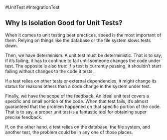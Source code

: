 #UnitTest #IntegrationTest 
## Why Is Isolation Good for Unit Tests?
When it comes to unit testing best practices, speed is the most important of them. Relying on things like the database or the file system slows tests down.

Then, we have determinism. A unit test must be deterministic. That is to say, if it’s failing, it has to continue to fail until someone changes the code under test. The opposite is also true: if a test is currently passing, it shouldn’t start failing without changes to the code it tests.

If a test relies on other tests or external dependencies, it might change its status for reasons others than a code change in the system under test.

Finally, we have the scope of the feedback. An ideal unit test covers a specific and small portion of the code. When that test fails, it’s almost guaranteed that the problem happened on that specific portion of the code. That is to say, a proper unit test is a fantastic tool for obtaining super precise feedback.

If, on the other hand, a test relies on the database, the file system, and another test, the problem could be in any one of those places.